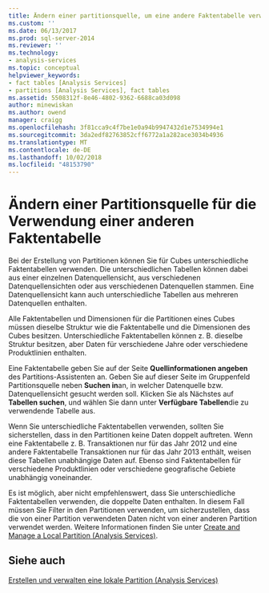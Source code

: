 ```yaml
---
title: Ändern einer partitionsquelle, um eine andere Faktentabelle verwenden | Microsoft-Dokumentation
ms.custom: ''
ms.date: 06/13/2017
ms.prod: sql-server-2014
ms.reviewer: ''
ms.technology:
- analysis-services
ms.topic: conceptual
helpviewer_keywords:
- fact tables [Analysis Services]
- partitions [Analysis Services], fact tables
ms.assetid: 5508312f-8e46-4802-9362-6688ca03d098
author: minewiskan
ms.author: owend
manager: craigg
ms.openlocfilehash: 3f81cca9c4f7be1e0a94b9947432d1e7534994e1
ms.sourcegitcommit: 3da2edf82763852cff6772a1a282ace3034b4936
ms.translationtype: MT
ms.contentlocale: de-DE
ms.lasthandoff: 10/02/2018
ms.locfileid: "48153790"
---
```

# <a name="change-a-partition-source-to-use-a-different-fact-table"></a>Ändern einer Partitionsquelle für die Verwendung einer anderen Faktentabelle
  Bei der Erstellung von Partitionen können Sie für Cubes unterschiedliche Faktentabellen verwenden. Die unterschiedlichen Tabellen können dabei aus einer einzelnen Datenquellensicht, aus verschiedenen Datenquellensichten oder aus verschiedenen Datenquellen stammen. Eine Datenquellensicht kann auch unterschiedliche Tabellen aus mehreren Datenquellen enthalten.  
  
 Alle Faktentabellen und Dimensionen für die Partitionen eines Cubes müssen dieselbe Struktur wie die Faktentabelle und die Dimensionen des Cubes besitzen. Unterschiedliche Faktentabellen können z. B. dieselbe Struktur besitzen, aber Daten für verschiedene Jahre oder verschiedene Produktlinien enthalten.  
  
 Eine Faktentabelle geben Sie auf der Seite **Quellinformationen angeben** des Partitions-Assistenten an. Geben Sie auf dieser Seite im Gruppenfeld Partitionsquelle neben **Suchen in**an, in welcher Datenquelle bzw. Datenquellensicht gesucht werden soll. Klicken Sie als Nächstes auf **Tabellen suchen**, und wählen Sie dann unter **Verfügbare Tabellen**die zu verwendende Tabelle aus.  
  
 Wenn Sie unterschiedliche Faktentabellen verwenden, sollten Sie sicherstellen, dass in den Partitionen keine Daten doppelt auftreten. Wenn eine Faktentabelle z. B. Transaktionen nur für das Jahr 2012 und eine andere Faktentabelle Transaktionen nur für das Jahr 2013 enthält, weisen diese Tabellen unabhängige Daten auf. Ebenso sind Faktentabellen für verschiedene Produktlinien oder verschiedene geografische Gebiete unabhängig voneinander.  
  
 Es ist möglich, aber nicht empfehlenswert, dass Sie unterschiedliche Faktentabellen verwenden, die doppelte Daten enthalten. In diesem Fall müssen Sie Filter in den Partitionen verwenden, um sicherzustellen, dass die von einer Partition verwendeten Daten nicht von einer anderen Partition verwendet werden. Weitere Informationen finden Sie unter [Create and Manage a Local Partition &#40;Analysis Services&#41;](create-and-manage-a-local-partition-analysis-services.md).  
  
## <a name="see-also"></a>Siehe auch  
 [Erstellen und verwalten eine lokale Partition &#40;Analysis Services&#41;](create-and-manage-a-local-partition-analysis-services.md)  
  
  
